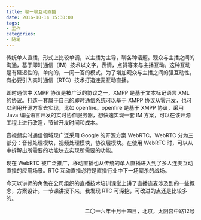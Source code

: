 ```yaml
---
title: 聊一聊互动直播
date: 2016-10-14 15:30:00
tags:
- 工作
categories:
- 随笔
---
```


传统单人直播，形式上比较单调，以主播为主导，聊各种话题。观众与主播之间的沟通，基于即时通信（IM）技术以文字，表情，点赞等来与主播互动。这种互动是有延迟性的，单向的，一问一答的模式。为了增加观众与主播之间的强互动性，有必要引入实时通信（RTC）技术打造连麦互动直播。

<!-- more -->

即时通信中 XMPP 协议是被广泛的协议之一，XMPP 是基于文本标记语言 XML 的协议。打造一套属于自己的即时通信系统可以基于 XMPP 协议从零开发，也可以利用开源方案去实现，比如 openfire。openfire 是基于 XMPP 协议，采用 Java 编程语言开发的实时协作服务器，想快速实现一套 IM 方案，可以在该开源工程上进行改造，节省开发时间和成本。

音视频实时通信领域现广泛采用 Google 的开源方案 WebRTC。WebRTC  分为三部分：音频处理模块，视频处理模块，协议层模块。在使用 WebRTC 时，可以从中拆解出所需要的功能块去实现所需要的功能。

现在 WebRTC 被广泛推广，移动直播也从传统的单人直播进入到了多人连麦互动直播的应用场景。RTC 互动直播必将是直播行业中下一场厮杀的战场。

今天以讲师的角色在公司组织的直播技术培训课堂上讲了直播连麦涉及到的一些概念，方案设计。一节课讲授下来，我发现 RTC 可深挖，可改进的点还是比较多的。

<p align="right">二〇一六年十月十四日，北京，太阳宫中路12号</p>